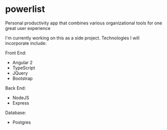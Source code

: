 # powerlist
Personal productivity app that combines various organizational tools for one great user experience

I'm currently working on this as a side project. Technologies I will incorporate include:

Front End:
- Angular 2
- TypeScript
- JQuery
- Bootstrap

Back End:
- NodeJS
- Express

Database:
- Postgres
